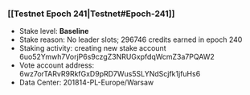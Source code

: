 ### [[Testnet Epoch 241|Testnet#Epoch-241]]
* Stake level: **Baseline**
* Stake reason: No leader slots; 296746 credits earned in epoch 240
* Staking activity: creating new stake account 6uo52Ymwh7VorjP6s9czgZ3NRUGxpfdqWcmZ3a7PQAW2
* Vote account address: 6wz7orTARvR9RkfGxD9pRD7Wus5SLYNdScjfk1jfuHs6
* Data Center: 201814-PL-Europe/Warsaw